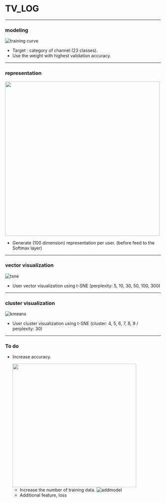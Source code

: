 
# TV_LOG
-----
### modeling
![training curve](https://github.com/SSinyu/TVLOG/blob/master/img/trainingcurve_100ep.PNG)
* Target : category of channel (23 classes).
* Use the weight with highest validation accuracy.
-----
### representation
<img src="https://github.com/SSinyu/TVLOG/blob/master/img/model_architecture.jpg" width="500"/>  

* Generate (100 dimension) representation per user.
(before feed to the Softmax layer)
-----
### vector visualization
![tsne](https://github.com/SSinyu/TVLOG/blob/master/img/tsne_result.png)
* User vector visualization using t-SNE (perplexity: 5, 10, 30, 50, 100, 300)
-----
### cluster visualization
![kmeans](https://github.com/SSinyu/TVLOG/blob/master/img/kmeans_result.png)
* User cluster visualization using t-SNE (cluster: 4, 5, 6, 7, 8, 9 / perplexity: 30)
-----
### To do
* Increase accuracy.

  <img src="https://github.com/SSinyu/TVLOG/blob/master/img/data_augment.png" width="400"/>  
  
  - Increase the number of training data.
  ![addmodel](https://github.com/SSinyu/TVLOG/blob/master/img/add_model.PNG)
  - Additional feature, loss
